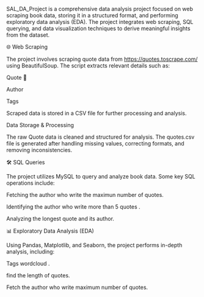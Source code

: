 SAL_DA_Project is a comprehensive data analysis project focused on web scraping book data, storing it in a structured format, and performing exploratory data analysis (EDA). The project integrates web scraping, SQL querying, and data visualization techniques to derive meaningful insights from the dataset.


🌐 Web Scraping


The project involves scraping quote data from https://quotes.toscrape.com/ using BeautifulSoup. The script extracts relevant details such as:

Quote 📖

Author

Tags 

Scraped data is stored in a CSV file for further processing and analysis.

Data Storage & Processing

The raw Quote data is cleaned and structured for analysis. The quotes.csv file is generated after handling missing values, correcting formats, and removing inconsistencies.

🛠️ SQL Queries

The project utilizes MySQL to query and analyze book data. Some key SQL operations include:

Fetching the author who write the maximun number of quotes.

Identifying the author who write more than 5 quotes .

Analyzing the longest quote and its author.


📊 Exploratory Data Analysis (EDA)

Using Pandas, Matplotlib, and Seaborn, the project performs in-depth analysis, including:

Tags wordcloud .

find the length of quotes.

Fetch the author who write maximum number of quotes.

